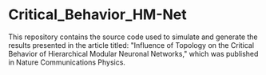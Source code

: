 # Critical_Behavior_HM-Net
This repository contains the source code used to simulate and generate the results presented in the article titled: "Influence of Topology on the Critical Behavior of Hierarchical Modular Neuronal Networks," which was published in Nature Communications Physics.
